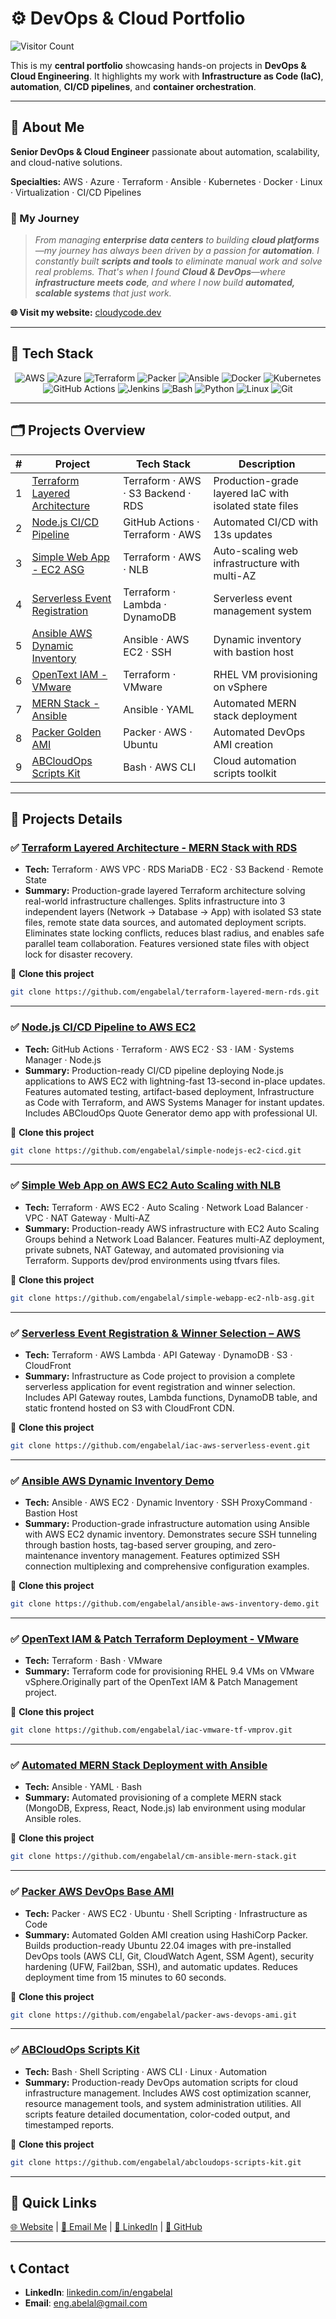 # ⚙️ DevOps & Cloud Portfolio

![Visitor Count](https://visitor-badge.laobi.icu/badge?page_id=engabelal.devops-portfolio)

This is my **central portfolio** showcasing hands-on projects in **DevOps & Cloud Engineering**.
It highlights my work with **Infrastructure as Code (IaC)**, **automation**, **CI/CD pipelines**, and **container orchestration**.

---

## 📌 About Me

**Senior DevOps & Cloud Engineer** passionate about automation, scalability, and cloud-native solutions.

**Specialties:** AWS · Azure · Terraform · Ansible · Kubernetes · Docker · Linux · Virtualization · CI/CD Pipelines

### 💭 My Journey
> *From managing **enterprise data centers** to building **cloud platforms**—my journey has always been driven by a passion for **automation**. I constantly built **scripts and tools** to eliminate manual work and solve real problems. That's when I found **Cloud & DevOps**—where **infrastructure meets code**, and where I now build **automated, scalable systems** that just work.*

**🌐 Visit my website:** [cloudycode.dev](https://www.cloudycode.dev)

---

## 🧰 Tech Stack

<div align="center">

![AWS](https://img.shields.io/badge/AWS-FF9900?style=for-the-badge&logo=amazonaws&logoColor=white)
![Azure](https://img.shields.io/badge/Azure-0078D4?style=for-the-badge&logo=microsoftazure&logoColor=white)
![Terraform](https://img.shields.io/badge/Terraform-7B42BC?style=for-the-badge&logo=terraform&logoColor=white)
![Packer](https://img.shields.io/badge/Packer-02A8EF?style=for-the-badge&logo=packer&logoColor=white)
![Ansible](https://img.shields.io/badge/Ansible-EE0000?style=for-the-badge&logo=ansible&logoColor=white)
![Docker](https://img.shields.io/badge/Docker-2496ED?style=for-the-badge&logo=docker&logoColor=white)
![Kubernetes](https://img.shields.io/badge/Kubernetes-326CE5?style=for-the-badge&logo=kubernetes&logoColor=white)
![GitHub Actions](https://img.shields.io/badge/GitHub_Actions-2088FF?style=for-the-badge&logo=githubactions&logoColor=white)
![Jenkins](https://img.shields.io/badge/Jenkins-D24939?style=for-the-badge&logo=jenkins&logoColor=white)
![Bash](https://img.shields.io/badge/Bash-4EAA25?style=for-the-badge&logo=gnubash&logoColor=white)
![Python](https://img.shields.io/badge/Python-3776AB?style=for-the-badge&logo=python&logoColor=white)
![Linux](https://img.shields.io/badge/Linux-FCC624?style=for-the-badge&logo=linux&logoColor=black)
![Git](https://img.shields.io/badge/Git-F05032?style=for-the-badge&logo=git&logoColor=white)

</div>

---

## 🗂️ Projects Overview

| # | Project | Tech Stack | Description |
|---|---------|------------|-------------|
| 1 | [Terraform Layered Architecture](https://github.com/engabelal/terraform-layered-mern-rds) | Terraform · AWS · S3 Backend · RDS | Production-grade layered IaC with isolated state files |
| 2 | [Node.js CI/CD Pipeline](https://github.com/engabelal/simple-nodejs-ec2-cicd) | GitHub Actions · Terraform · AWS | Automated CI/CD with 13s updates |
| 3 | [Simple Web App - EC2 ASG](https://github.com/engabelal/simple-webapp-ec2-nlb-asg) | Terraform · AWS · NLB | Auto-scaling web infrastructure with multi-AZ |
| 4 | [Serverless Event Registration](https://github.com/engabelal/iac-aws-serverless-event) | Terraform · Lambda · DynamoDB | Serverless event management system |
| 5 | [Ansible AWS Dynamic Inventory](https://github.com/engabelal/ansible-aws-inventory-demo) | Ansible · AWS EC2 · SSH | Dynamic inventory with bastion host |
| 6 | [OpenText IAM - VMware](https://github.com/engabelal/iac-vmware-tf-vmprov) | Terraform · VMware | RHEL VM provisioning on vSphere |
| 7 | [MERN Stack - Ansible](https://github.com/engabelal/cm-ansible-mern-stack) | Ansible · YAML | Automated MERN stack deployment |
| 8 | [Packer Golden AMI](https://github.com/engabelal/packer-aws-devops-ami) | Packer · AWS · Ubuntu | Automated DevOps AMI creation |
| 9 | [ABCloudOps Scripts Kit](https://github.com/engabelal/abcloudops-scripts-kit) | Bash · AWS CLI | Cloud automation scripts toolkit |

---

## 📁 Projects Details

### ✅ [Terraform Layered Architecture - MERN Stack with RDS](https://github.com/engabelal/terraform-layered-mern-rds)
- **Tech:** Terraform · AWS VPC · RDS MariaDB · EC2 · S3 Backend · Remote State
- **Summary:** Production-grade layered Terraform architecture solving real-world infrastructure challenges. Splits infrastructure into 3 independent layers (Network → Database → App) with isolated S3 state files, remote state data sources, and automated deployment scripts. Eliminates state locking conflicts, reduces blast radius, and enables safe parallel team collaboration. Features versioned state files with object lock for disaster recovery.

📌 **Clone this project**
```bash
git clone https://github.com/engabelal/terraform-layered-mern-rds.git
```
---
### ✅ [Node.js CI/CD Pipeline to AWS EC2](https://github.com/engabelal/simple-nodejs-ec2-cicd)
- **Tech:** GitHub Actions · Terraform · AWS EC2 · S3 · IAM · Systems Manager · Node.js
- **Summary:** Production-ready CI/CD pipeline deploying Node.js applications to AWS EC2 with lightning-fast 13-second in-place updates. Features automated testing, artifact-based deployment, Infrastructure as Code with Terraform, and AWS Systems Manager for instant updates. Includes ABCloudOps Quote Generator demo app with professional UI.

📌 **Clone this project**
```bash
git clone https://github.com/engabelal/simple-nodejs-ec2-cicd.git
```
---
### ✅ [Simple Web App on AWS EC2 Auto Scaling with NLB](https://github.com/engabelal/simple-webapp-ec2-nlb-asg)
- **Tech:** Terraform · AWS EC2 · Auto Scaling · Network Load Balancer · VPC · NAT Gateway · Multi-AZ
- **Summary:** Production-ready AWS infrastructure with EC2 Auto Scaling Groups behind a Network Load Balancer. Features multi-AZ deployment, private subnets, NAT Gateway, and automated provisioning via Terraform. Supports dev/prod environments using tfvars files.

📌 **Clone this project**
```bash
git clone https://github.com/engabelal/simple-webapp-ec2-nlb-asg.git
```
---
### ✅ [Serverless Event Registration & Winner Selection – AWS](https://github.com/engabelal/iac-aws-serverless-event)
- **Tech:** Terraform · AWS Lambda · API Gateway · DynamoDB · S3 · CloudFront
- **Summary:** Infrastructure as Code project to provision a complete serverless application for event registration and winner selection. Includes API Gateway routes, Lambda functions, DynamoDB table, and static frontend hosted on S3 with CloudFront CDN.

📌 **Clone this project**
```bash
git clone https://github.com/engabelal/iac-aws-serverless-event.git
```
---
### ✅ [Ansible AWS Dynamic Inventory Demo](https://github.com/engabelal/ansible-aws-inventory-demo)
- **Tech:** Ansible · AWS EC2 · Dynamic Inventory · SSH ProxyCommand · Bastion Host
- **Summary:** Production-grade infrastructure automation using Ansible with AWS EC2 dynamic inventory. Demonstrates secure SSH tunneling through bastion hosts, tag-based server grouping, and zero-maintenance inventory management. Features optimized SSH connection multiplexing and comprehensive configuration examples.

📌 **Clone this project**
```bash
git clone https://github.com/engabelal/ansible-aws-inventory-demo.git
```
---
### ✅ [OpenText IAM & Patch Terraform Deployment - VMware](https://github.com/engabelal/iac-vmware-tf-vmprov)
- **Tech:** Terraform · Bash · VMware
- **Summary:** Terraform code for provisioning RHEL 9.4 VMs on VMware vSphere.Originally part of the OpenText IAM & Patch Management project.

📌 **Clone this project**
```bash
git clone https://github.com/engabelal/iac-vmware-tf-vmprov.git
```
---
### ✅ [Automated MERN Stack Deployment with Ansible ](https://github.com/engabelal/cm-ansible-mern-stack)
- **Tech:** Ansible · YAML · Bash
- **Summary:** Automated provisioning of a complete MERN stack (MongoDB, Express, React, Node.js) lab environment using modular Ansible roles.

📌 **Clone this project**
```bash
git clone https://github.com/engabelal/cm-ansible-mern-stack.git
```
---
### ✅ [Packer AWS DevOps Base AMI](https://github.com/engabelal/packer-aws-devops-ami)
- **Tech:** Packer · AWS EC2 · Ubuntu · Shell Scripting · Infrastructure as Code
- **Summary:** Automated Golden AMI creation using HashiCorp Packer. Builds production-ready Ubuntu 22.04 images with pre-installed DevOps tools (AWS CLI, Git, CloudWatch Agent, SSM Agent), security hardening (UFW, Fail2ban, SSH), and automatic updates. Reduces deployment time from 15 minutes to 60 seconds.

📌 **Clone this project**
```bash
git clone https://github.com/engabelal/packer-aws-devops-ami.git
```
---
### ✅ [ABCloudOps Scripts Kit](https://github.com/engabelal/abcloudops-scripts-kit)
- **Tech:** Bash · Shell Scripting · AWS CLI · Linux · Automation
- **Summary:** Production-ready DevOps automation scripts for cloud infrastructure management. Includes AWS cost optimization scanner, resource management tools, and system administration utilities. All scripts feature detailed documentation, color-coded output, and timestamped reports.

📌 **Clone this project**
```bash
git clone https://github.com/engabelal/abcloudops-scripts-kit.git
```
---

## 🔗 Quick Links

[🌐 Website](https://www.cloudycode.dev) | 
[📧 Email Me](mailto:eng.abelal@gmail.com) | 
[💼 LinkedIn](https://linkedin.com/in/engabelal) | 
[🐙 GitHub](https://github.com/engabelal)

---

## 📞 Contact
- **LinkedIn**: [linkedin.com/in/engabelal](https://linkedin.com/in/engabelal/)
- **Email**: eng.abelal@gmail.com
